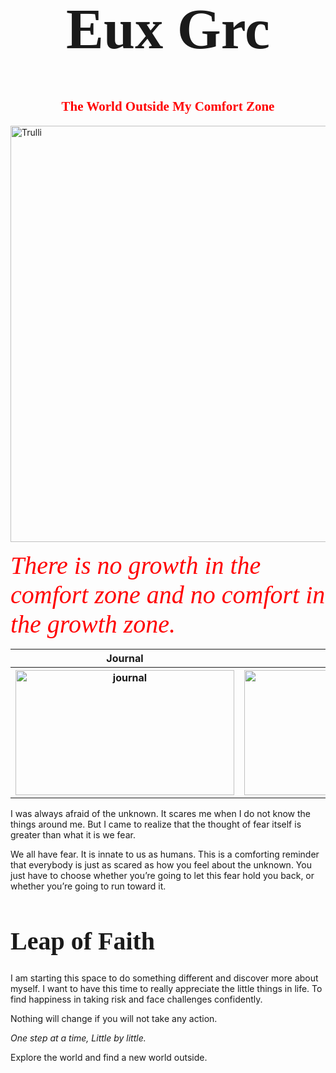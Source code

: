 <html>
<body>
  
<style>
body {
  background-image: url('https://image.freepik.com/free-vector/abstract-pattern-background-with-watercolor-texture_1048-5639.jpg');
  background-repeat: no-repeat;
  background-attachment: fixed;  
  background-size: cover;
}
</style>

<h1 style="font-size:90px;font-family:Brush Script MT;text-align:center">Eux Grc</h1>

<h2 style="font-family:Candara;color:red;text-align:center">The World Outside My Comfort Zone</h2> 
  
<img src="https://scontent.fmnl9-1.fna.fbcdn.net/v/t1.0-9/p720x720/83097508_627735004663166_2889125973469429760_o.jpg?_nc_cat=101&_nc_sid=dd9801&_nc_eui2=AeEpYYkk6sN5thIQnaT4Cu6Hop3RM-xiXZOindEz7GJdk2Bg9BskkY4fpStFZLKSzWe3IMv9W-kfyxtGjMxVGghR&_nc_ohc=K5DNAgJjUmQAX8BzH9l&_nc_ht=scontent.fmnl9-1.fna&_nc_tp=6&oh=0884f3fd772dbc72b13ac57ec5c90bb0&oe=5EFF7319" alt="Trulli" width="1000" height="666">

<em style="font-family:Candara;font-size:40px;color:red;text-align:center">There is no growth in the comfort zone and no comfort in the growth zone.</em>

<table>
  <tr>
    <th>Journal</th>
    <th>Travel</th>
    <th>Expression</th>
  </tr>
  <tr>
    <th><img src="https://scontent.fmnl9-1.fna.fbcdn.net/v/t1.0-0/p180x540/101558702_719492158820783_2642929446586069044_o.jpg?_nc_cat=100&_nc_sid=e007fa&_nc_eui2=AeGNuWRTT1WOOSAPC_iYwBvTMov0bSfJgrgyi_RtJ8mCuGKUjdQ7Wb3MMvF2waJ9ymSXlXVKxCKKmdqN_sm4zfQs&_nc_ohc=sTjNbds2ZJ8AX-Lyt_j&_nc_ht=scontent.fmnl9-1.fna&_nc_tp=6&oh=557c95cf9320ea7f0dc9e8ba8f748962&oe=5F0272AE" alt="journal" width="350" height="200"></th>
    <th><img src="https://scontent.fmnl9-1.fna.fbcdn.net/v/t1.0-0/p180x540/101951320_719492128820786_8269509356822071428_o.jpg?_nc_cat=100&_nc_sid=e007fa&_nc_eui2=AeEr5clS52LmSUZRpD0Xu0LFBTdvJ8_BNnYFN28nz8E2dqNXgT-XYe4msJajEL9uoETJ5ZGgqEoBRrnjE3A374pL&_nc_ohc=Aeths5fSYJwAX8T48EU&_nc_ht=scontent.fmnl9-1.fna&_nc_tp=6&oh=3d5307a02dd0c2fc4559d1523560598a&oe=5F00B883" alt="travel" width="350" height="200"></th>
     <th><img src="https://scontent.fmnl9-1.fna.fbcdn.net/v/t1.0-0/p180x540/102936311_719492152154117_7458794962615906772_o.jpg?_nc_cat=107&_nc_sid=e007fa&_nc_eui2=AeGuRkpISewuTIwvHmLpKdwTLtG9vmY91J8u0b2-Zj3Un6g11FnXIba995WwqrhU1leFDhVsVqBU4utjIFHPLCx6&_nc_ohc=zcRMsHFMvOoAX8XKPNm&_nc_ht=scontent.fmnl9-1.fna&_nc_tp=6&oh=84eecc4fc7ce94bbe44d3535186b0b52&oe=5F03BD10" alt="expression" width="350" height="200"></th>
  </tr>
</table>    
  
<p>I was always afraid of the unknown. It scares me when I do not know the things around me. But I came to realize that the thought of fear itself is greater than what it is we fear.</p>

<p>We all have fear. It is innate to us as humans. This is a comforting reminder that everybody is just as scared as how you feel about the unknown. You just have to choose whether you’re going to let this fear hold you back, or whether you’re going to run toward it.</p>

<h1 style="font-size:40px;font-family:Quiska">Leap of Faith</h1>

<p>I am starting this space to do something different and discover more about myself. I want to have this time to really appreciate the little things in life. To find happiness in taking risk and face challenges confidently.</p> 

<p>Nothing will change if you will not take any action.</p>
<em>One step at a time, Little by little.</em>
<p>Explore the world and find a new world outside.</p>

</body>
</html>
